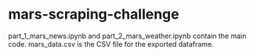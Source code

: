 # mars-scraping-challenge

part_1_mars_news.ipynb and part_2_mars_weather.ipynb contain the main code. mars_data.csv is the CSV file for the exported dataframe.
